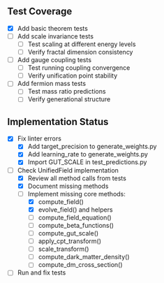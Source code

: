 ## Test Coverage
- [x] Add basic theorem tests
- [ ] Add scale invariance tests
  - [ ] Test scaling at different energy levels
  - [ ] Verify fractal dimension consistency
- [ ] Add gauge coupling tests
  - [ ] Test running coupling convergence
  - [ ] Verify unification point stability
- [ ] Add fermion mass tests
  - [ ] Test mass ratio predictions
  - [ ] Verify generational structure 

## Implementation Status
- [x] Fix linter errors
  - [x] Add target_precision to generate_weights.py
  - [x] Add learning_rate to generate_weights.py 
  - [x] Import GUT_SCALE in test_predictions.py
- [ ] Check UnifiedField implementation
  - [x] Review all method calls from tests
  - [x] Document missing methods
  - [ ] Implement missing core methods:
    - [x] compute_field()
    - [x] evolve_field() and helpers
    - [ ] compute_field_equation()
    - [ ] compute_beta_functions()
    - [ ] compute_gut_scale()
    - [ ] apply_cpt_transform()
    - [ ] scale_transform()
    - [ ] compute_dark_matter_density()
    - [ ] compute_dm_cross_section()
- [ ] Run and fix tests